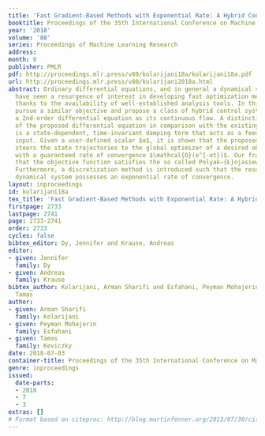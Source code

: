 ```yaml
---
title: 'Fast Gradient-Based Methods with Exponential Rate: A Hybrid Control Framework'
booktitle: Proceedings of the 35th International Conference on Machine Learning
year: '2018'
volume: '80'
series: Proceedings of Machine Learning Research
address: 
month: 0
publisher: PMLR
pdf: http://proceedings.mlr.press/v80/kolarijani18a/kolarijani18a.pdf
url: http://proceedings.mlr.press/v80/kolarijani2018a.html
abstract: Ordinary differential equations, and in general a dynamical system viewpoint,
  have seen a resurgence of interest in developing fast optimization methods, mainly
  thanks to the availability of well-established analysis tools. In this study, we
  pursue a similar objective and propose a class of hybrid control systems that adopts
  a 2nd-order differential equation as its continuous flow. A distinctive feature
  of the proposed differential equation in comparison with the existing literature
  is a state-dependent, time-invariant damping term that acts as a feedback control
  input. Given a user-defined scalar $α$, it is shown that the proposed control input
  steers the state trajectories to the global optimizer of a desired objective function
  with a guaranteed rate of convergence $\mathcal{O}(e^{-αt})$. Our framework requires
  that the objective function satisfies the so called Polyak–{Ł}ojasiewicz inequality.
  Furthermore, a discretization method is introduced such that the resulting discrete
  dynamical system possesses an exponential rate of convergence.
layout: inproceedings
id: kolarijani18a
tex_title: 'Fast Gradient-Based Methods with Exponential Rate: A Hybrid Control Framework'
firstpage: 2733
lastpage: 2741
page: 2733-2741
order: 2733
cycles: false
bibtex_editor: Dy, Jennifer and Krause, Andreas
editor:
- given: Jennifer
  family: Dy
- given: Andreas
  family: Krause
bibtex_author: Kolarijani, Arman Sharifi and Esfahani, Peyman Mohajerin and Keviczky,
  Tamas
author:
- given: Arman Sharifi
  family: Kolarijani
- given: Peyman Mohajerin
  family: Esfahani
- given: Tamas
  family: Keviczky
date: 2018-07-03
container-title: Proceedings of the 35th International Conference on Machine Learning
genre: inproceedings
issued:
  date-parts:
  - 2018
  - 7
  - 3
extras: []
# Format based on citeproc: http://blog.martinfenner.org/2013/07/30/citeproc-yaml-for-bibliographies/
---
```

